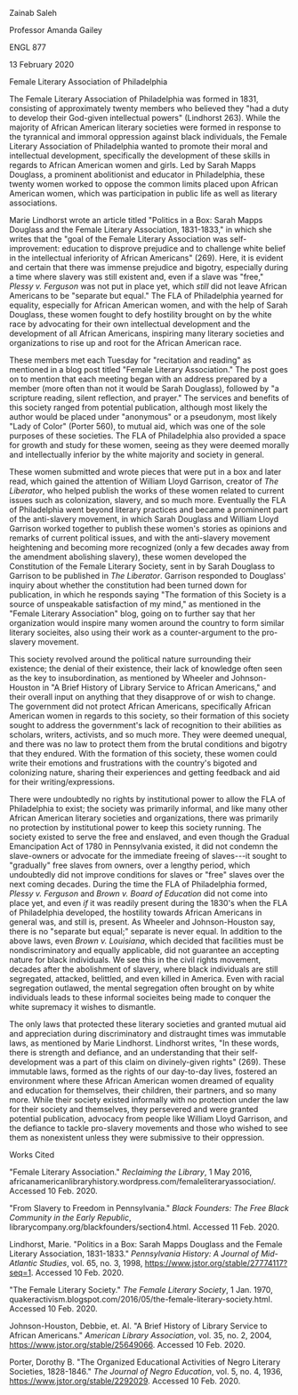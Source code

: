 Zainab Saleh

Professor Amanda Gailey

ENGL 877

13 February 2020

Female Literary Association of Philadelphia

The Female Literary Association of Philadelphia was formed in 1831,
consisting of approximately twenty members who believed they "had a duty
to develop their God-given intellectual powers" (Lindhorst 263). While
the majority of African American literary societies were formed in
response to the tyrannical and immoral oppression against black
individuals, the Female Literary Association of Philadelphia wanted to
promote their moral and intellectual development, specifically the
development of these skills in regards to African American women and
girls. Led by Sarah Mapps Douglass, a prominent abolitionist and
educator in Philadelphia, these twenty women worked to oppose the common
limits placed upon African American women, which was participation in
public life as well as literary associations.

Marie Lindhorst wrote an article titled "Politics in a Box: Sarah Mapps
Douglass and the Female Literary Association, 1831-1833," in which she
writes that the "goal of the Female Literary Association was
self-improvement: education to disprove prejudice and to challenge white
belief in the intellectual inferiority of African Americans" (269).
Here, it is evident and certain that there was immense prejudice and
bigotry, especially during a time where slavery was still existent and,
even if a slave was "free," *Plessy v. Ferguson* was not put in place
yet, which *still* did not leave African Americans to be "separate but
equal." The FLA of Philadelphia yearned for equality, especially for
African American women, and with the help of Sarah Douglass, these women
fought to defy hostility brought on by the white race by advocating for
their own intellectual development and the development of all African
Americans, inspiring many literary societies and organizations to rise
up and root for the African American race.

These members met each Tuesday for "recitation and reading" as mentioned
in a blog post titled "Female Literary Association." The post goes on to
mention that each meeting began with an address prepared by a member
(more often than not it would be Sarah Douglass), followed by "a
scripture reading, silent reflection, and prayer." The services and
benefits of this society ranged from potential publication, although
most likely the author would be placed under "anonymous" or a pseudonym,
most likely "Lady of Color" (Porter 560), to mutual aid, which was one
of the sole purposes of these societies. The FLA of Philadelphia also
provided a space for growth and study for these women, seeing as they
were deemed morally and intellectually inferior by the white majority
and society in general.

These women submitted and wrote pieces that were put in a box and later
read, which gained the attention of William Lloyd Garrison, creator of
*The Liberator*, who helped publish the works of these women related to
current issues such as colonization, slavery, and so much more.
Eventually the FLA of Philadelphia went beyond literary practices and
became a prominent part of the anti-slavery movement, in which Sarah
Douglass and William Lloyd Garrison worked together to publish these
women's stories as opinions and remarks of current political issues, and
with the anti-slavery movement heightening and becoming more recognized
(only a few decades away from the amendment abolishing slavery), these
women developed the Constitution of the Female Literary Society, sent in
by Sarah Douglass to Garrison to be published in *The Liberator*.
Garrison responded to Douglass' inquiry about whether the constitution
had been turned down for publication, in which he responds saying "The
formation of this Society is a source of unspeakable satisfaction of my
mind," as mentioned in the "Female Literary Association" blog, going on
to further say that her organization would inspire many women around the
country to form similar literary socieites, also using their work as a
counter-argument to the pro-slavery movement.

This society revolved around the political nature surrounding their
existence; the denial of their existence, their lack of knowledge often
seen as the key to insubordination, as mentioned by Wheeler and
Johnson-Houston in "A Brief History of Library Service to African
Americans," and their overall input on anything that they disapprove of
or wish to change. The government did not protect African Americans,
specifically African American women in regards to this society, so their
formation of this society sought to address the government's lack of
recognition to their abilities as scholars, writers, activists, and so
much more. They were deemed unequal, and there was no law to protect
them from the brutal conditions and bigotry that they endured. With the
formation of this society, these women could write their emotions and
frustrations with the country's bigoted and colonizing nature, sharing
their experiences and getting feedback and aid for their
writing/expressions.

There were undoubtedly no rights by institutional power to allow the FLA
of Philadelphia to exist; the society was primarily informal, and like
many other African American literary societies and organizations, there
was primarily no protection by institutional power to keep this society
running. The society existed to serve the free and enslaved, and even
though the Gradual Emancipation Act of 1780 in Pennsylvania existed, it
did not condemn the slave-owners or advocate for the immediate freeing
of slaves---it sought to "gradually" free slaves from owners, over a
lengthy period, which undoubtedly did not improve conditions for slaves
or "free" slaves over the next coming decades. During the time the FLA
of Philadelphia formed, *Plessy v. Ferguson* and *Brown v. Board of
Education* did not come into place yet, and even *if* it was readily
present during the 1830's when the FLA of Philadelphia developed, the
hostility towards African Americans in general was, and still is,
present. As Wheeler and Johnson-Houston say, there is no "separate but
equal;" separate is never equal. In addition to the above laws, even
*Brown v. Louisiana*, which decided that facilities must be
nondiscriminatory and equally applicable, did not guarantee an accepting
nature for black individuals. We see this in the civil rights movement,
decades after the abolishment of slavery, where black individuals are
still segregated, attacked, belittled, and even killed in America. Even
with racial segregation outlawed, the mental segregation often brought
on by white individuals leads to these informal socieites being made to
conquer the white supremacy it wishes to dismantle.

The only laws that protected these literary societies and granted mutual
aid and appreciation during discriminatory and distraught times was
immutable laws, as mentioned by Marie Lindhorst. Lindhorst writes, "In
these words, there is strength and defiance, and an understanding that
their self-development was a part of this claim on divinely-given
rights" (269). These immutable laws, formed as the rights of our
day-to-day lives, fostered an environment where these African American
women dreamed of equality and education for themselves, their children,
their partners, and so many more. While their society existed informally
with no protection under the law for their society and themselves, they
persevered and were granted potential publication, advocacy from people
like William Lloyd Garrison, and the defiance to tackle pro-slavery
movements and those who wished to see them as nonexistent unless they
were submissive to their oppression.

Works Cited

"Female Literary Association." *Reclaiming the Library*, 1 May 2016,
africanamericanlibraryhistory.wordpress.com/femaleliteraryassociation/.
Accessed 10 Feb. 2020.

"From Slavery to Freedom in Pennsylvania." *Black Founders: The Free
Black Community in the Early Republic*,
librarycompany.org/blackfounders/section4.html. Accessed 11 Feb. 2020.

Lindhorst, Marie. "Politics in a Box: Sarah Mapps Douglass and the
Female Literary Association, 1831-1833." *Pennsylvania History: A
Journal of Mid-Atlantic Studies*, vol. 65, no. 3, 1998,
https://www.jstor.org/stable/27774117?seq=1. Accessed 10 Feb. 2020.

"The Female Literary Society." *The Female Literary Society*, 1 Jan.
1970,
quakeractivism.blogspot.com/2016/05/the-female-literary-society.html.
Accessed 10 Feb. 2020.

Johnson-Houston, Debbie, et. Al. "A Brief History of Library Service to
African Americans." *American Library Association*, vol. 35, no. 2,
2004, https://www.jstor.org/stable/25649066. Accessed 10 Feb. 2020.

Porter, Dorothy B. "The Organized Educational Activities of Negro
Literary Societies, 1828-1846." *The Journal of Negro Education*, vol.
5, no. 4, 1936, https://www.jstor.org/stable/2292029. Accessed 10 Feb.
2020.
